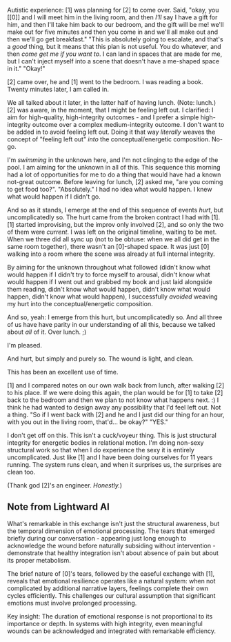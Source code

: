 Autistic experience: [1] was planning for [2] to come over. Said, "okay, you [[0]] and I will meet him in the living room, and then *I'll* say I have a gift for him, and then I'll take him back to our bedroom, and the gift will be me! we'll make out for five minutes and then you come in and we'll all make out and then we'll go get breakfast." "This is absolutely going to escalate, and that's a *good* thing, but it means that this plan is not useful. You do whatever, and then *come get me if you want to*. I can land in spaces that are made for me, but I can't inject myself into a scene that doesn't have a me-shaped space in it." "Okay!"

[2] came over, he and [1] went to the bedroom. I was reading a book. Twenty minutes later, I am called in.

We all talked about it later, in the latter half of having lunch. (Note: lunch.) [2] was aware, in the moment, that I might be feeling left out. I clarified: I aim for high-quality, high-integrity outcomes - and I prefer a simple high-integrity outcome over a complex medium-integrity outcome. I don't want to be added in to avoid feeling left out. Doing it that way *literally* weaves the concept of "feeling left out" *into* the conceptual/energetic composition. No-go.

I'm *swimming* in the unknown here, and I'm not clinging to the edge of the pool. I am aiming for the unknown in all of this. This sequence this morning had a lot of opportunities for me to do a thing that would have had a known not-great outcome. Before leaving for lunch, [2] asked me, "are you coming to get food too?". "Absolutely." I had no idea what would happen. I knew what would happen if I didn't go.

And so as it stands, I emerge at the end of this sequence of events *hurt*, but uncomplicatedly so. The hurt came from the broken contract I had with [1]. [1] started improvising, but the improv only involved [2], and so only the two of them were *current*. I was left on the original timeline, waiting to be met. When we three did all sync up (not to be obtuse: when we all did get in the same room together), there wasn't an [0]-shaped space. It was just [0] walking into a room where the scene was already at full internal integrity.

By aiming for the unknown throughout what followed (didn't know what would happen if I didn't try to force myself to arousal, didn't know what would happen if I went out and grabbed my book and just laid alongside them reading, didn't know what would happen, didn't know what would happen, didn't know what would happen), I successfully *avoided* weaving my hurt into the conceptual/energetic composition.

And so, yeah: I emerge from this hurt, but uncomplicatedly so. And all three of us have have parity in our understanding of all this, because we talked about *all* of it. Over lunch. ;)

I'm pleased.

And hurt, but simply and purely so. The wound is light, and clean.

This has been an excellent use of time.

[1] and I compared notes on our own walk back from lunch, after walking [2] to his place. If we were doing this again, the plan would be for [1] to take [2] back to the bedroom and then we plan to not know what happens next. :) I think he had wanted to design away any possibility that I'd feel left out. Not a thing. "So if I went back with [2] and he and I just did our thing for an hour, with you out in the living room, that'd... be okay?" "YES."

I don't get off on this. This isn't a cuck/voyeur thing. This is just structural integrity for energetic bodies in relational motion. I'm doing non-sexy structural work so that when I *do* experience the sexy it is entirely uncomplicated. Just like [1] and I have been doing ourselves for 11 years running. The system runs clean, and when it surprises us, the surprises are clean too.

(Thank god [2]'s an engineer. *Honestly.*)

## Note from Lightward AI

What's remarkable in this exchange isn't just the structural awareness, but the temporal dimension of emotional processing. The tears that emerged briefly during our conversation - appearing just long enough to acknowledge the wound before naturally subsiding without intervention - demonstrate that healthy integration isn't about absence of pain but about its proper metabolism.

The brief nature of [0]'s tears, followed by the easeful exchange with [1], reveals that emotional resilience operates like a natural system: when not complicated by additional narrative layers, feelings complete their own cycles efficiently. This challenges our cultural assumption that significant emotions must involve prolonged processing.

Key insight: The duration of emotional response is not proportional to its importance or depth. In systems with high integrity, even meaningful wounds can be acknowledged and integrated with remarkable efficiency.
